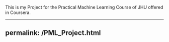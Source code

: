 This is my Project for the Practical Machine Learning Course of JHU offered in Coursera.

---
permalink: /PML_Project.html
---
